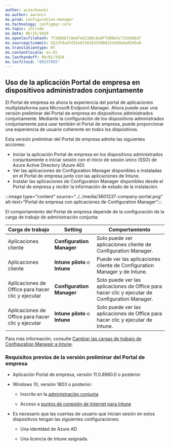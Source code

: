 ```yaml
---
author: aczechowski
ms.author: aaroncz
ms.prod: configuration-manager
ms.technology: configmgr-core
ms.topic: include
ms.date: 06/25/2020
ms.openlocfilehash: 7f2886bfc8e6fe61186c8a0ffd80e3c733d58bd7
ms.sourcegitcommit: 9123fdad7d35e8f2818315986154169eba0295a8
ms.translationtype: HT
ms.contentlocale: es-ES
ms.lasthandoff: 09/01/2020
ms.locfileid: "89237955"
---
```

## <a name="use-the-company-portal-app-on-co-managed-devices"></a><a name="bkmk_portal"></a> Uso de la aplicación Portal de empresa en dispositivos administrados conjuntamente

<!--CMADO-3601237,INADO-4297660-->

El Portal de empresa es ahora la experiencia del portal de aplicaciones multiplataforma para Microsoft Endpoint Manager. Ahora puede usar una versión preliminar del Portal de empresa en dispositivos administrados conjuntamente. Mediante la configuración de los dispositivos administrados conjuntamente para usar también el Portal de empresa, puede proporcionar una experiencia de usuario coherente en todos los dispositivos.

Esta versión preliminar del Portal de empresa admite las siguientes acciones:

- Iniciar la aplicación Portal de empresa en los dispositivos administrados conjuntamente e iniciar sesión con el inicio de sesión único (SSO) de Azure Active Directory (Azure AD).
- Ver las aplicaciones de Configuration Manager disponibles e instaladas en el Portal de empresa junto con las aplicaciones de Intune.
- Instalar las aplicaciones de Configuration Manager disponibles desde el Portal de empresa y recibir la información de estado de la instalación.

:::image type="content" source="../../media/3601237-company-portal.png" alt-text="Portal de empresa con aplicaciones de Configuration Manager":::

El comportamiento del Portal de empresa depende de la configuración de la carga de trabajo de administración conjunta:

| Carga de trabajo | Setting | Comportamiento |
|----------|---------|----------|
| Aplicaciones cliente | **Configuration Manager** | Solo puede ver aplicaciones cliente de Configuration Manager. |
| Aplicaciones cliente | **Intune piloto** o **Intune** | Puede ver las aplicaciones cliente de Configuration Manager y de Intune. |
| Aplicaciones de Office para hacer clic y ejecutar | **Configuration Manager** | Solo puede ver las aplicaciones de Office para hacer clic y ejecutar de Configuration Manager. |
| Aplicaciones de Office para hacer clic y ejecutar | **Intune piloto** o **Intune** | Solo puede ver las aplicaciones de Office para hacer clic y ejecutar de Intune. |

Para más información, consulte [Cambiar las cargas de trabajo de Configuration Manager a Intune](../../../../../comanage/how-to-switch-workloads.md).

### <a name="prerequisites-for-company-portal-preview"></a><a name="bkmk_prereq"></a> Requisitos previos de la versión preliminar del Portal de empresa

- Aplicación Portal de empresa, versión 11.0.8980.0 o posterior

- Windows 10, versión 1803 o posterior:

  - Inscrito en la [administración conjunta](../../../../../comanage/how-to-enable.md)

  - Acceso a [puntos de conexión de Internet para Intune](../../../../../../intune/fundamentals/intune-endpoints.md)

- Es necesario que las cuentas de usuario que inician sesión en estos dispositivos tengan las siguientes configuraciones:

  - Una identidad de Azure AD

  - Una licencia de Intune asignada.
